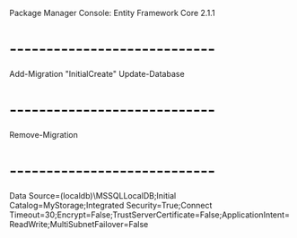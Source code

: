 Package Manager Console: Entity Framework Core 2.1.1

# ----------------------------
Add-Migration "InitialCreate"
Update-Database 

# ----------------------------
Remove-Migration

# ----------------------------
Data Source=(localdb)\MSSQLLocalDB;Initial Catalog=MyStorage;Integrated Security=True;Connect Timeout=30;Encrypt=False;TrustServerCertificate=False;ApplicationIntent=ReadWrite;MultiSubnetFailover=False